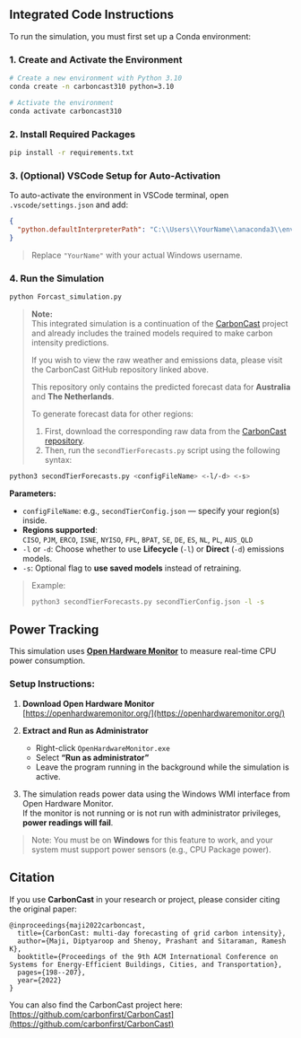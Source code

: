 ## Integrated Code Instructions

To run the simulation, you must first set up a Conda environment:

### 1. Create and Activate the Environment

```bash
# Create a new environment with Python 3.10
conda create -n carboncast310 python=3.10

# Activate the environment
conda activate carboncast310
```

### 2. Install Required Packages

```bash
pip install -r requirements.txt
```

### 3. (Optional) VSCode Setup for Auto-Activation

To auto-activate the environment in VSCode terminal, open `.vscode/settings.json` and add:

```json
{
  "python.defaultInterpreterPath": "C:\\Users\\YourName\\anaconda3\\envs\\carboncast310\\python.exe"
}
```

> Replace `"YourName"` with your actual Windows username.

### 4. Run the Simulation

```bash
python Forcast_simulation.py
```
> **Note:**  
> This integrated simulation is a continuation of the [CarbonCast](https://github.com/carbonfirst/CarbonCast.git) project and already includes the trained models required to make carbon intensity predictions.  
> 
> If you wish to view the raw weather and emissions data, please visit the CarbonCast GitHub repository linked above.
>
> This repository only contains the predicted forecast data for **Australia** and **The Netherlands**.  
> 
> To generate forecast data for other regions:
> 1. First, download the corresponding raw data from the [CarbonCast repository](https://github.com/carbonfirst/CarbonCast.git).
> 2. Then, run the `secondTierForecasts.py` script using the following syntax:

```bash
python3 secondTierForecasts.py <configFileName> <-l/-d> <-s>
```

**Parameters:**
- `configFileName`: e.g., `secondTierConfig.json` — specify your region(s) inside.
- **Regions supported**:  
  `CISO`, `PJM`, `ERCO`, `ISNE`, `NYISO`, `FPL`, `BPAT`, `SE`, `DE`, `ES`, `NL`, `PL`, `AUS_QLD`
- `-l` or `-d`: Choose whether to use **Lifecycle** (`-l`) or **Direct** (`-d`) emissions models.
- `-s`: Optional flag to **use saved models** instead of retraining.

> Example:
> ```bash
> python3 secondTierForecasts.py secondTierConfig.json -l -s
> ```

## Power Tracking

This simulation uses [**Open Hardware Monitor**](https://openhardwaremonitor.org/) to measure real-time CPU power consumption.

### Setup Instructions:

1. **Download Open Hardware Monitor**  
   [https://openhardwaremonitor.org/](https://openhardwaremonitor.org/)

2. **Extract and Run as Administrator**  
   - Right-click `OpenHardwareMonitor.exe`
   - Select **“Run as administrator”**
   - Leave the program running in the background while the simulation is active.

3. The simulation reads power data using the Windows WMI interface from Open Hardware Monitor.  
   If the monitor is not running or is not run with administrator privileges, **power readings will fail**.

> Note: You must be on **Windows** for this feature to work, and your system must support power sensors (e.g., CPU Package power).



## Citation

If you use **CarbonCast** in your research or project, please consider citing the original paper:

```
@inproceedings{maji2022carboncast,
  title={CarbonCast: multi-day forecasting of grid carbon intensity},
  author={Maji, Diptyaroop and Shenoy, Prashant and Sitaraman, Ramesh K},
  booktitle={Proceedings of the 9th ACM International Conference on Systems for Energy-Efficient Buildings, Cities, and Transportation},
  pages={198--207},
  year={2022}
}
```

You can also find the CarbonCast project here: [https://github.com/carbonfirst/CarbonCast](https://github.com/carbonfirst/CarbonCast)





